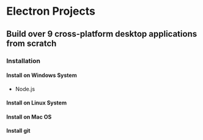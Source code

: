 # Electron Projects

## Build over 9 cross-platform desktop applications from scratch

### Installation

#### Install on Windows System

- Node.js

#### Install on Linux System

#### Install on Mac OS


#### Install git
